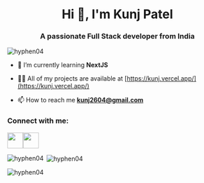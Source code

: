 <h1 align="center">Hi 👋, I'm Kunj Patel</h1>
<h3 align="center">A passionate Full Stack developer from India</h3>

<p align="left"> <img src="https://komarev.com/ghpvc/?username=hyphen04&label=Profile%20views&color=0e75b6&style=flat" alt="hyphen04" /> </p>

- 🌱 I’m currently learning **NextJS**

- 👨‍💻 All of my projects are available at [https://kunj.vercel.app/](https://kunj.vercel.app/)

- 📫 How to reach me **kunj2604@gmail.com**

<h3 align="left">Connect with me:</h3>
<p align="left">
<a href="https://www.linkedin.com/in/ikp" target="_blank" style="margin:'5px'"><img src="https://cdn-icons-png.flaticon.com/128/3536/3536505.png" atl="linkedin" hight="36px" width="36px"/></a><a href="https://www.instagram.com/kunj.026" target="_blank" style="margin:'5px'"><img src="https://cdn-icons-png.flaticon.com/128/174/174855.png" atl="instagram" hight="36px" width="36px"/></a>
</p>

<p><img align="left" src="https://github-readme-stats.vercel.app/api/top-langs?username=hyphen04&show_icons=true&locale=en&layout=compact" alt="hyphen04" /></p>

<p>&nbsp;<img align="center" src="https://github-readme-stats.vercel.app/api?username=hyphen04&show_icons=true&locale=en" alt="hyphen04" /></p>

<p><img align="center" src="https://github-readme-streak-stats.herokuapp.com/?user=hyphen04&" alt="hyphen04" /></p>
